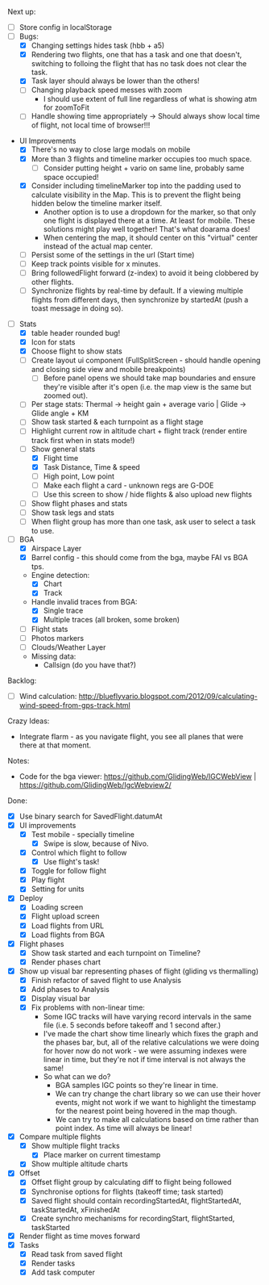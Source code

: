 Next up:

- [ ] Store config in localStorage
- [ ] Bugs:
  - [x] Changing settings hides task (hbb + a5)
  - [x] Rendering two flights, one that has a task and one that doesn't,
      switching to folloing the flight that has no task does not clear the task.
  - [x] Task layer should always be lower than the others!
  - [ ] Changing playback speed messes with zoom
    - I should use extent of full line regardless of what is showing atm for
        zoomToFit
  - [ ] Handle showing time appropriately -> Should always show local time of
      flight, not local time of browser!!!

- UI Improvements
  - [x] There's no way to close large modals on mobile
  - [x] More than 3 flights and timeline marker occupies too much space.
      - [ ] Consider putting height + vario on same line, probably same space
          occupied!
  - [x] Consider including timelineMarker top into the padding used to calculate
      visibility in the Map. This is to prevent the flight being hidden below
      the timeline marker itself.
      - Another option is to use a dropdown for the marker, so that only one
          flight is displayed there at a time. At least for mobile. These
          solutions might play well together! That's what doarama does!
      - When centering the map, it should center on this "virtual" center
          instead of the actual map center.
  - [ ] Persist some of the settings in the url (Start time)
  - [ ] Keep track points visible for x minutes.
  - [ ] Bring followedFlight forward (z-index) to avoid it being clobbered by
      other flights.
  - [ ] Synchronize flights by real-time by default. If a viewing multiple
      flights from different days, then synchronize by startedAt (push a toast
      message in doing so).

- [ ] Stats
  - [x] table header rounded bug!
  - [x] Icon for stats
  - [x] Choose flight to show stats
  - [ ] Create layout ui component (FullSplitScreen - should handle opening and
      closing side view and mobile breakpoints)
      - [ ] Before panel opens we should take map boundaries and ensure they're
          visible after it's open (i.e. the map view is the same but zoomed
          out).
  - [ ] Per stage stats: Thermal -> height gain + average vario | Glide -> Glide
      angle + KM
  - [ ] Show task started & each turnpoint as a flight stage
  - [ ] Highlight current row in altitude chart + flight track (render entire
      track first when in stats mode!)
  - [ ] Show general stats
    - [x] Flight time
    - [x] Task Distance, Time & speed
    - [ ] High point, Low point
    - [ ] Make each flight a card - unknown regs are G-DOE
    - [ ] Use this screen to show / hide flights & also upload new flights
  - [ ] Show flight phases and stats
  - [ ] Show task legs and stats
  - [ ] When flight group has more than one task, ask user to select a task to
      use.

- [ ] BGA
  - [x] Airspace Layer
  - [x] Barrel config - this should come from the bga, maybe FAI vs BGA tps.
  - Engine detection:
    - [x] Chart
    - [x] Track
  - Handle invalid traces from BGA:
    - [x] Single trace
    - [x] Multiple traces (all broken, some broken)
  - [ ] Flight stats
  - [ ] Photos markers
  - [ ] Clouds/Weather Layer
  - Missing data:
    - Callsign (do you have that?)

Backlog:
  - [ ] Wind calculation: http://blueflyvario.blogspot.com/2012/09/calculating-wind-speed-from-gps-track.html

Crazy Ideas:

- Integrate flarm - as you navigate flight, you see all planes that were there
    at that moment.

Notes:

- Code for the bga viewer: https://github.com/GlidingWeb/IGCWebView | https://github.com/GlidingWeb/IgcWebview2/

Done:
- [x] Use binary search for SavedFlight.datumAt
- [x] UI improvements
  - [x] Test mobile - specially timeline
      - [x] Swipe is slow, because of Nivo.
  - [x] Control which flight to follow
      - [x] Use flight's task!
  - [x] Toggle for follow flight
  - [x] Play flight
  - [x] Setting for units 
- [x] Deploy
  - [x] Loading screen
  - [x] Flight upload screen
  - [x] Load flights from URL
  - [x] Load flights from BGA
- [x] Flight phases
  - [x] Show task started and each turnpoint on Timeline?
  - [x] Render phases chart
- [x] Show up visual bar representing phases of flight (gliding vs thermalling)
    - [x] Finish refactor of saved flight to use Analysis
    - [x] Add phases to Analysis
    - [x] Display visual bar
    - [x] Fix problems with non-linear time:
      - Some IGC tracks will have varying record intervals in the same file
          (i.e. 5 seconds before takeoff and 1 second after.)
      - I've made the chart show time linearly which fixes the graph and the
          phases bar, but, all of the relative calculations we were doing for
          hover now do not work - we were assuming indexes were linear in time,
          but they're not if time interval is not always the same!
      - So what can we do?
          - BGA samples IGC points so they're linear in time.
          - We can try change the chart library so we can use their hover
              events, might not work if we want to highlight the timestamp for
              the nearest point being hovered in the map though.
          - We can try to make all calculations based on time rather than point
              index. As time will always be linear!
- [x] Compare multiple flights
  - [x] Show multiple flight tracks
      - [x] Place marker on current timestamp
  - [x] Show multiple altitude charts
- [x] Offset
  - [x] Offset flight group by calculating diff to flight being followed
  - [x] Synchronise options for flights (takeoff time; task started)
  - [x] Saved flight should contain recordingStartedAt, flightStartedAt,
      taskStartedAt, xFinishedAt
  - [x] Create synchro mechanisms for recordingStart, flightStarted, taskStarted
- [x] Render flight as time moves forward
- [x] Tasks
  - [x] Read task from saved flight
  - [x] Render tasks
  - [x] Add task computer
